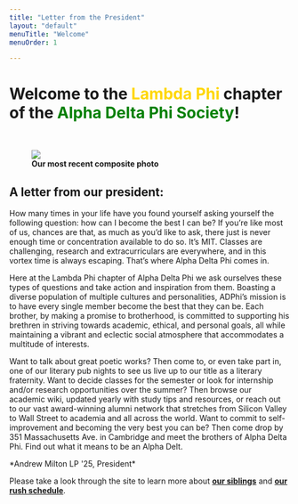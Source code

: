 ```yaml
---
title: "Letter from the President"
layout: "default"
menuTitle: "Welcome"
menuOrder: 1

---
```


<div class="content container">


<h1>Welcome to the <span style='color: gold'>Lambda Phi</span> chapter of the <span style='color: green'>Alpha Delta Phi Society</span>!</h1>
<br />
 
<figure>
<img src="/images/composites/Composite2023.png">
<figcaption><b>Our most recent composite photo</b></figcaption>
</figure>

<h2> A letter from our president: </h2>

<p>
How many times in your life have you found yourself asking yourself the following question: how can I become the best I can be? If you’re like most of us, chances are that, as much as you’d like to ask, there just is never enough time or concentration available to do so. It’s MIT. Classes are challenging, research and extracurriculars are everywhere, and in this vortex time is always escaping. That’s where Alpha Delta Phi comes in.</p>

<p>
Here at the Lambda Phi chapter of Alpha Delta Phi we ask ourselves these types of questions and take action and inspiration from them. Boasting a diverse population of multiple cultures and personalities, ADPhi’s mission is to have every single member become the best that they can be. Each brother, by making a promise to brotherhood, is committed to supporting his brethren in striving towards academic, ethical, and personal goals, all while maintaining a vibrant and eclectic social atmosphere that accommodates a multitude of interests.</p>

<p>
Want to talk about great poetic works? Then come to, or even take part in, one of our literary pub nights to see us live up to our title as a literary fraternity. Want to decide classes for the semester or look for internship and/or research opportunities over the summer? Then browse our academic wiki, updated yearly with study tips and resources, or reach out to our vast award-winning alumni network that stretches from Silicon Valley to Wall Street to academia and all across the world. Want to commit to self-improvement and becoming the very best you can be? Then come drop by 351 Massachusetts Ave. in Cambridge and meet the brothers of Alpha Delta Phi. Find out what it means to be an Alpha Delt.</p>

<p>*Andrew Milton LP '25, President*</p>

<p>
Please take a look through the site to learn more about <b><a href="/siblings.html">our siblings</a></b> and <b><a href="/rush.html">our rush schedule</a></b>.</p>

<br />
<br />


</div>
